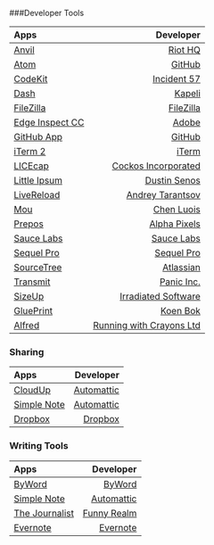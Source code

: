 ###Developer Tools

| Apps                                                  | Developer                                                      |
| :-------------                                        | -------------:                                                 |
| [Anvil](http://anvilformac.com)                       | [Riot HQ](http://riothq.com)                                   |
| [Atom](http://atom.io)                                | [GitHub](http://github.com)                                    |
| [CodeKit](https://incident57.com/codekit)             | [Incident 57](https://incident57.com/codekit)                  |
| [Dash](http://kapeli.com/dash)                        | [Kapeli](http://kapeli.com)                                    |
| [FileZilla](https://filezilla-project.org)            | [FileZilla](https://filezilla-project.org)                     |
| [Edge Inspect CC](http://html.adobe.com/edge/inspect) | [Adobe](https://adobe.com)                                     |
| [GitHub App](https://mac.github.com)                  | [GitHub](http://http://github.com)                             |
| [iTerm 2](http://www.iterm2.com)                      | [iTerm](http://www.iterm2.com)                                 |
| [LICEcap](http://www.cockos.com/licecap)              | [Cockos Incorporated](http://www.cockos.com)                   |
| [Little Ipsum](http://littleipsum.com)                | [Dustin Senos](http://dustinsenos.com)                         |
| [LiveReload](http://livereload.com)                   | [Andrey Tarantsov](http://tarantsov.com)                       |
| [Mou](http://mouapp.com)                              | [Chen Luois](http://chenluois.com)                             |
| [Prepos](http://alphapixels.com/prepros)              | [Alpha Pixels](http://alphapixels.com/prepros)                 |
| [Sauce Labs](https://saucelabs.com/mac)               | [Sauce Labs](https://saucelabs.com)                            |
| [Sequel Pro](http://www.sequelpro.com)                | [Sequel Pro](http://www.sequelpro.com)                         |
| [SourceTree](http://www.sourcetreeapp.com)            | [Atlassian](http://atlassian.com)                              |
| [Transmit](https://panic.com/transmit)                | [Panic Inc.](https://panic.com)                                |
| [SizeUp](https://www.irradiatedsoftware.com/sizeup/)  | [Irradiated Software](https://www.irradiatedsoftware.com/)     |
| [GluePrint](http://glueprintapp.com/)                 | [Koen Bok](http://www.http://koenbok.com/)                     |
| [Alfred](http://www.alfredapp.com/)                   | [Running with Crayons Ltd](http://www.runningwithcrayons.com/) |

### Sharing
| Apps                                                  | Developer                                                      |
| :-------------                                        | -------------:                                                 |
| [CloudUp](http://cloudup.com)                         | [Automattic](http://automattic.com)                            |
| [Simple Note](http://simplenote.com)                  | [Automattic](http://automattic.com)                            |
| [Dropbox](http://dropbox.com)                         | [Dropbox](http://dropbox.com)                                  |



### Writing Tools
| Apps                                                  | Developer                                                      |
| :-------------                                        | -------------:                                                 |
| [ByWord](http://bywordapp.com)                        | [ByWord](http://bywordapp.com)                                 |
| [Simple Note](http://simplenote.com)                  | [Automattic](http://automattic.com)                            |
| [The Journalist](http://funnyrealm.com/)              | [Funny Realm](http://funnyrealm.com)                           |
| [Evernote](http://evernote.com/)                      | [Evernote](http://evernote.com/)                               |

